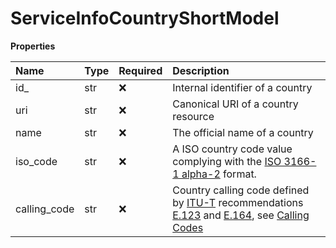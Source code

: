 # ServiceInfoCountryShortModel

**Properties**

| Name         | Type | Required | Description                                                                                                                                                                                                                                                              |
| :----------- | :--- | :------- | :----------------------------------------------------------------------------------------------------------------------------------------------------------------------------------------------------------------------------------------------------------------------- |
| id\_         | str  | ❌       | Internal identifier of a country                                                                                                                                                                                                                                         |
| uri          | str  | ❌       | Canonical URI of a country resource                                                                                                                                                                                                                                      |
| name         | str  | ❌       | The official name of a country                                                                                                                                                                                                                                           |
| iso_code     | str  | ❌       | A ISO country code value complying with the [ISO 3166-1 alpha-2](https://en.wikipedia.org/wiki/ISO_3166-1_alpha-2) format.                                                                                                                                               |
| calling_code | str  | ❌       | Country calling code defined by [ITU-T](http://en.wikipedia.org/wiki/ITU-T) recommendations [E.123](http://en.wikipedia.org/wiki/E.123) and [E.164](http://en.wikipedia.org/wiki/E.164), see [Calling Codes](http://en.wikipedia.org/wiki/List_of_country_calling_codes) |

<!-- This file was generated by liblab | https://liblab.com/ -->
